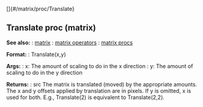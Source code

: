 []{#/matrix/proc/Translate}
## Translate proc (matrix)
**See also:**
:   [matrix](#/matrix)
:   [matrix operators](#/matrix/operators)
:   [matrix procs](#/matrix/proc)
<!-- -->
**Format:**
:   Translate(x,y)
<!-- -->
**Args:**
:   x: The amount of scaling to do in the x direction
:   y: The amount of scaling to do in the y direction
<!-- -->
**Returns:**
:   src
The matrix is translated (moved) by the appropriate amounts. The x and y
offsets applied by translation are in pixels.
If y is omitted, x is used for both. E.g., Translate(2) is equivalent to
Translate(2,2).